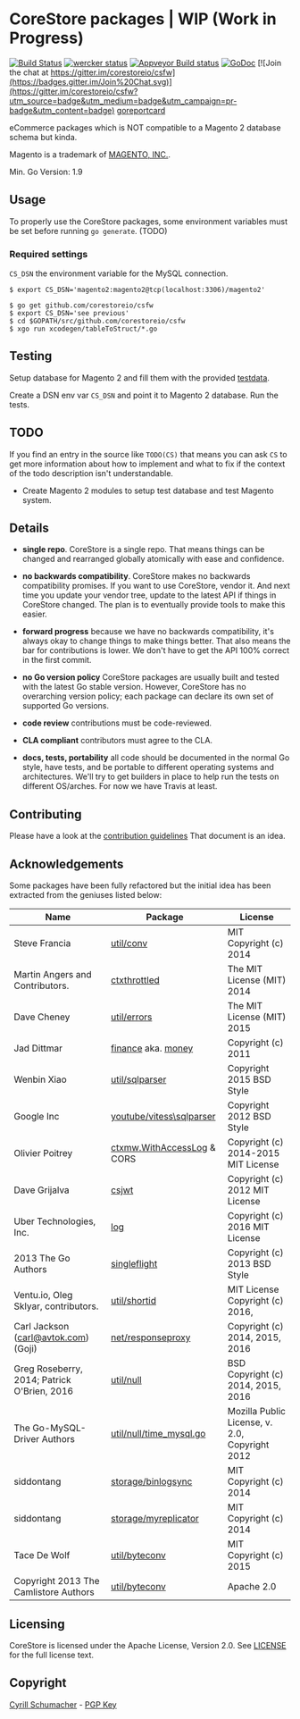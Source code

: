 # CoreStore packages | WIP (Work in Progress)

[![Build Status](https://travis-ci.org/corestoreio/csfw.svg?branch=master)](https://travis-ci.org/corestoreio/csfw) [![wercker status](https://app.wercker.com/status/d7d0bdda415d2228b6fb5bb01681b5c4/s/master "wercker status")](https://app.wercker.com/project/bykey/d7d0bdda415d2228b6fb5bb01681b5c4) [![Appveyor Build status](https://ci.appveyor.com/api/projects/status/lrlnbpcjdy585mg1/branch/master?svg=true)](https://ci.appveyor.com/project/SchumacherFM/csfw/branch/master) [![GoDoc](http://godoc.org/github.com/corestoreio/csfw?status.svg)](http://godoc.org/github.com/corestoreio/csfw) [![Join the chat at https://gitter.im/corestoreio/csfw](https://badges.gitter.im/Join%20Chat.svg)](https://gitter.im/corestoreio/csfw?utm_source=badge&utm_medium=badge&utm_campaign=pr-badge&utm_content=badge) [goreportcard](http://goreportcard.com/report/Corestoreio/csfw)

eCommerce packages which is NOT compatible to a Magento 2 database schema but kinda.

Magento is a trademark of [MAGENTO, INC.](http://www.magentocommerce.com/license/).

Min. Go Version: 1.9

## Usage

To properly use the CoreStore packages, some environment variables must be set
before running `go generate`. (TODO)

### Required settings

`CS_DSN` the environment variable for the MySQL connection.

```shell
$ export CS_DSN='magento2:magento2@tcp(localhost:3306)/magento2'
```

```
$ go get github.com/corestoreio/csfw
$ export CS_DSN='see previous'
$ cd $GOPATH/src/github.com/corestoreio/csfw
$ xgo run xcodegen/tableToStruct/*.go
```

## Testing

Setup database for Magento 2 and fill them with
the provided [testdata](https://github.com/corestoreio/csfw/tree/master/testData).

Create a DSN env var `CS_DSN` and point it to Magento 2 database. Run the tests. 

## TODO

If you find an entry in the source like `TODO(CS)` that means you can ask `CS`
to get more information about how to implement and what to fix if the context of
the todo description isn't understandable.

- Create Magento 2 modules to setup test database and test Magento system.

## Details

* **single repo**. CoreStore is a single repo. That means things can be
    changed and rearranged globally atomically with ease and
    confidence.

* **no backwards compatibility**. CoreStore makes no backwards compatibility
    promises. If you want to use CoreStore, vendor it. And next time you
    update your vendor tree, update to the latest API if things in CoreStore
    changed. The plan is to eventually provide tools to make this
    easier.

* **forward progress** because we have no backwards compatibility,
    it's always okay to change things to make things better. That also
    means the bar for contributions is lower. We don't have to get the
    API 100% correct in the first commit.

* **no Go version policy** CoreStore packages are usually built and tested
    with the latest Go stable version. However, CoreStore has no overarching
    version policy; each package can declare its own set of supported
    Go versions.

* **code review** contributions must be code-reviewed.

* **CLA compliant** contributors must agree to the CLA.

* **docs, tests, portability** all code should be documented in the
    normal Go style, have tests, and be portable to different
    operating systems and architectures. We'll try to get builders in
    place to help run the tests on different OS/arches. For now we
    have Travis at least.

## Contributing

Please have a look at the [contribution guidelines](https://github.com/corestoreio/corestore/blob/master/CONTRIBUTING.md) That document is an idea.

## Acknowledgements

Some packages have been fully refactored but the initial idea has been extracted
from the geniuses listed below:

| Name | Package | License |
| -------|----------|-------|
| Steve Francia | [util/conv](http://github.com/corestoreio/csfw/tree/master/utils/conv) | MIT Copyright (c) 2014 |
| Martin Angers and Contributors. | [ctxthrottled](http://github.com/corestoreio/csfw/tree/master/net/ctxthrottled) | The MIT License (MIT) 2014 |
| Dave Cheney <dave AT cheney.net> | [util/errors](https://github.com/pkg/errors) | The MIT License (MIT) 2015 |
| Jad Dittmar | [finance](https://github.com/Confunctionist/finance) aka. [money](http://github.com/corestoreio/csfw/tree/master/storage/money) | Copyright (c) 2011 |
| Wenbin Xiao | [util/sqlparser](https://github.com/xwb1989/sqlparser) | Copyright 2015 BSD Style |
| Google Inc | [youtube/vitess\sqlparser](https://github.com/youtube/vitess) | Copyright 2012 BSD Style |
| Olivier Poitrey| [ctxmw.WithAccessLog](https://github.com/corestoreio/csfw/tree/master/net/ctxmw) & CORS | Copyright (c) 2014-2015  MIT License |
| Dave Grijalva| [csjwt](https://github.com/corestoreio/csfw/tree/master/util/csjwt) | Copyright (c) 2012 MIT License |
| Uber Technologies, Inc. | [log](https://github.com/corestoreio/csfw/tree/master/log) | Copyright (c) 2016 MIT License |
| 2013 The Go Authors | [singleflight](https://github.com/corestoreio/csfw/tree/master/sync/singleflight) | Copyright (c) 2013 BSD Style |
| Ventu.io, Oleg Sklyar, contributors. | [util/shortid](http://github.com/corestoreio/csfw/tree/master/utils/shortid) | MIT License Copyright (c) 2016, |
| Carl Jackson (carl@avtok.com) (Goji) | [net/responseproxy](http://github.com/corestoreio/csfw/tree/master/net/responseproxy) | Copyright (c) 2014, 2015, 2016 |
| Greg Roseberry, 2014; Patrick O'Brien, 2016 | [util/null](http://github.com/corestoreio/csfw/tree/master/util/null) | BSD Copyright (c) 2014, 2015, 2016 |
| The Go-MySQL-Driver Authors | [util/null/time_mysql.go](http://github.com/corestoreio/csfw/tree/master/util/null/time_mysql.go) | Mozilla Public License, v. 2.0, Copyright 2012  |
| siddontang | [storage/binlogsync](http://github.com/corestoreio/csfw/tree/master/storage/binlogsync) | MIT Copyright (c) 2014  |
| siddontang | [storage/myreplicator](http://github.com/corestoreio/csfw/tree/master/storage/myreplicator) | MIT Copyright (c) 2014  |
| Tace De Wolf | [util/byteconv](http://github.com/corestoreio/csfw/tree/master/util/byteconv) | MIT Copyright (c) 2015  |
| Copyright 2013 The Camlistore Authors | [util/byteconv](http://github.com/corestoreio/csfw/tree/master/util/byteconv) | Apache 2.0  |

## Licensing

CoreStore is licensed under the Apache License, Version 2.0. See
[LICENSE](https://github.com/corestoreio/corestore/blob/master/LICENSE) for the full license text.

## Copyright

[Cyrill Schumacher](https://cyrillschumacher.com) - [PGP Key](https://keybase.io/cyrill)

